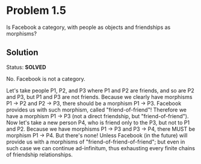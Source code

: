 # Problem 1.5

Is Facebook a category, with people as objects and friendships as morphisms?


## Solution

Status: **SOLVED**

No. Facebook is not a category.

Let's take people P1, P2, and P3 where P1 and P2 are friends, and so are P2 and P3, but P1 and P3 are not friends. Because we clearly have morphisms P1 -> P2 and P2 -> P3, there should be a morphism P1 -> P3. Facebook provides us with such morphism, called "friend-of-friend"! Therefore we have a morphism P1 -> P3 (not a direct friendship, but "friend-of-friend").
Now let's take a new person P4, who is friend only to the P3, but not to P1 and P2. Because we have morphisms P1 -> P3 and P3 -> P4, there MUST be morphism P1 -> P4. But there's none! Unless Facebook (in the future) will provide us with a morphisms of "friend-of-friend-of-friend"; but even in such case we can continue ad-infinitum, thus exhausting every finite chains of friendship relationships.